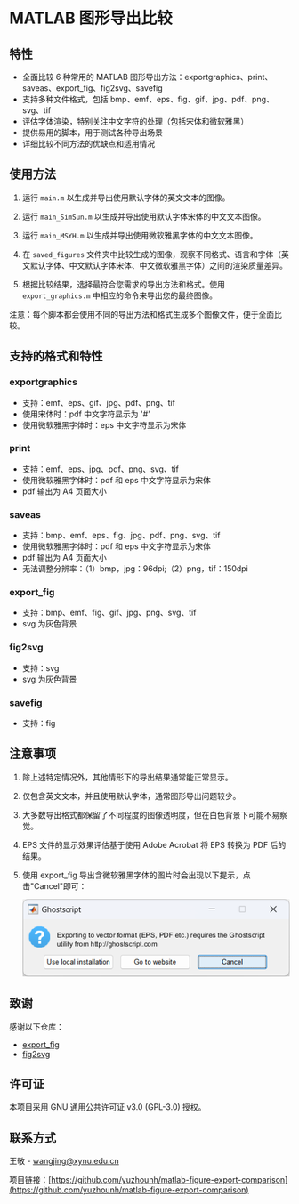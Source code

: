 # MATLAB 图形导出比较

## 特性
- 全面比较 6 种常用的 MATLAB 图形导出方法：exportgraphics、print、saveas、export_fig、fig2svg、savefig
- 支持多种文件格式，包括 bmp、emf、eps、fig、gif、jpg、pdf、png、svg、tif
- 评估字体渲染，特别关注中文字符的处理（包括宋体和微软雅黑）
- 提供易用的脚本，用于测试各种导出场景
- 详细比较不同方法的优缺点和适用情况

## 使用方法

1. 运行 `main.m` 以生成并导出使用默认字体的英文文本的图像。

2. 运行 `main_SimSun.m` 以生成并导出使用默认字体宋体的中文文本图像。

3. 运行 `main_MSYH.m` 以生成并导出使用微软雅黑字体的中文文本图像。

4. 在 `saved_figures` 文件夹中比较生成的图像，观察不同格式、语言和字体（英文默认字体、中文默认字体宋体、中文微软雅黑字体）之间的渲染质量差异。

5. 根据比较结果，选择最符合您需求的导出方法和格式。使用 `export_graphics.m` 中相应的命令来导出您的最终图像。

注意：每个脚本都会使用不同的导出方法和格式生成多个图像文件，便于全面比较。

## 支持的格式和特性

### exportgraphics
- 支持：emf、eps、gif、jpg、pdf、png、tif
- 使用宋体时：pdf 中文字符显示为 '#'
- 使用微软雅黑字体时：eps 中文字符显示为宋体

### print
- 支持：emf、eps、jpg、pdf、png、svg、tif
- 使用微软雅黑字体时：pdf 和 eps 中文字符显示为宋体
- pdf 输出为 A4 页面大小
  
### saveas
- 支持：bmp、emf、eps、fig、jpg、pdf、png、svg、tif
- 使用微软雅黑字体时：pdf 和 eps 中文字符显示为宋体
- pdf 输出为 A4 页面大小
- 无法调整分辨率：（1）bmp，jpg：96dpi;（2）png，tif：150dpi
  
### export_fig
- 支持：bmp、emf、fig、gif、jpg、png、svg、tif
- svg 为灰色背景

### fig2svg
- 支持：svg
- svg 为灰色背景

### savefig
- 支持：fig

## 注意事项

1. 除上述特定情况外，其他情形下的导出结果通常能正常显示。
2. 仅包含英文文本，并且使用默认字体，通常图形导出问题较少。
3. 大多数导出格式都保留了不同程度的图像透明度，但在白色背景下可能不易察觉。
4. EPS 文件的显示效果评估基于使用 Adobe Acrobat 将 EPS 转换为 PDF 后的结果。
5. 使用 export_fig 导出含微软雅黑字体的图片时会出现以下提示，点击"Cancel"即可：

   <p align="center">
     <img src="./GhostscriptWarning.png" alt="Ghostscript Warning">
   </p>

## 致谢

感谢以下仓库：
- [export_fig](https://github.com/altmany/export_fig)
- [fig2svg](https://github.com/kupiqu/fig2svg)

## 许可证

本项目采用 GNU 通用公共许可证 v3.0 (GPL-3.0) 授权。

## 联系方式

王敬 - wangjing@xynu.edu.cn

项目链接：[https://github.com/yuzhounh/matlab-figure-export-comparison](https://github.com/yuzhounh/matlab-figure-export-comparison)